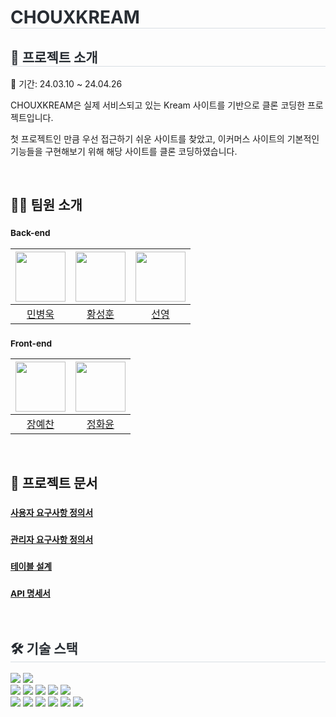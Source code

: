 <h1 style="border-bottom: 1px solid #d8dee4; color: #282d33;"> CHOUXKREAM </h1>
<div style="text-align: left;">
  <h2 style="border-bottom: 1px solid #d8dee4; color: #282d33;"> 📖 프로젝트 소개 </h2>
  <p>
    📆 기간: 24.03.10 ~ 24.04.26 
  </p>
  <p>
    CHOUXKREAM은 실제 서비스되고 있는 Kream 사이트를 기반으로 클론 코딩한 프로젝트입니다.
  </p>
  <p>
    첫 프로젝트인 만큼 우선 접근하기 쉬운 사이트를 찾았고, 이커머스 사이트의 기본적인 기능들을 구현해보기 위해 해당 사이트를 클론 코딩하였습니다.
  </p>
</div>

<br>

## 🧑‍💻 팀원 소개
### <sub>Back-end</sub>
|<img src="https://github.com/vvxxxxk.png" width="80">|<img src="https://github.com/shhwang0930.png" width="80">|<img src="https://github.com/pogeum.png" width="80">|
|:---:|:---:|:---:|
| [민병욱](https://github.com/vvxxxxk) | [황성훈](https://github.com/shhwang0930) | [선영](https://github.com/pogeum) |
### <sub>Front-end</sub>
|<img src="https://github.com/qwqw0414.png" width="80">|<img src="https://github.com/hwadong119.png" width="80">|
|:---:|:---:|
| [장예찬](https://github.com/qwqw0414) | [정화윤](https://github.com/hwadong119) |

<br>

## 📄 프로젝트 문서
### <sub>[사용자 요구사항 정의서](https://tender-bunny-45c.notion.site/26a1d55b9fd444bb9fbe61916d51d428?v=a62fccee178d488286e031251b6eab47&pvs=74)</sub>
### <sub>[관리자 요구사항 정의서](https://tender-bunny-45c.notion.site/432514fd7caa4a64b77b909bd3626b91?v=ed6157a2fb8941089de4efd3a49e9281)</sub>
### <sub>[테이블 설계](https://www.erdcloud.com/d/xFrQtSkb8uJTavzGm)</sub>
### <sub>[API 명세서](https://tender-bunny-45c.notion.site/e94ac1ca07e746e5bcb168b616421ad0?v=f4ce1a9710b74136b8b8f60dbbfa6e6a&pvs=74)</sub>

<br>

<div style="text-align: left;">
<h2 style="border-bottom: 1px solid #d8dee4; color: #282d33;"> 🛠️ 기술 스택 </h2> 
    <img src="https://img.shields.io/badge/Github-181717?style=for-the-badge&logo=Github&logoColor=white">
    <img src="https://img.shields.io/badge/Notion-000000?style=for-the-badge&logo=Notion&logoColor=white">
    <br>
    <img src="https://img.shields.io/badge/Java-007396?style=for-the-badge&logo=Java&logoColor=white">
    <img src="https://img.shields.io/badge/Spring Boot-6DB33F?style=for-the-badge&logo=Spring Boot&logoColor=white">
    <img src="https://img.shields.io/badge/springsecurity-6DB33F?style=for-the-badge&logo=springsecurity&logoColor=white">
    <img src="https://img.shields.io/badge/MySQL-4479A1?style=for-the-badge&logo=MySQL&logoColor=white">
    <img src="https://img.shields.io/badge/redis-DC382D?style=for-the-badge&logo=redis&logoColor=white">
    <br>
    <img src="https://img.shields.io/badge/React-61DAFB?style=for-the-badge&logo=React&logoColor=white">
    <img src="https://img.shields.io/badge/Redux-764ABC?style=for-the-badge&logo=redux&logoColor=white">
    <img src="https://img.shields.io/badge/typescript-3178C6?style=for-the-badge&logo=typescript&logoColor=white">
    <img src="https://img.shields.io/badge/Tailwind CSS-06B6D4?style=for-the-badge&logo=Tailwind CSS&logoColor=white">
    <img src="https://img.shields.io/badge/node-339933?style=for-the-badge&logo=node&logoColor=white">
    <img src="https://img.shields.io/badge/vite-646CFF?style=for-the-badge&logo=vite&logoColor=white">
</div>

